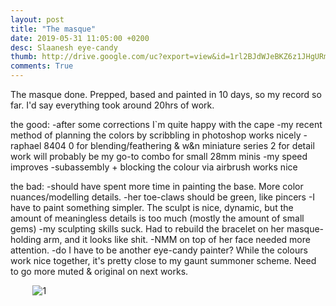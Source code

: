```yaml
---
layout: post
title: "The masque"
date: 2019-05-31 11:05:00 +0200
desc: Slaanesh eye-candy
thumb: http://drive.google.com/uc?export=view&id=1rl2BJdWJeBKZ6z1JHgURmH3H1wpDtIfo
comments: True
---
```

The masque done. 
Prepped, based and painted in 10 days, so my record so far. I'd say everything took around 20hrs of work. 

the good: 
-after some corrections I`m quite happy with the cape
-my recent method of planning the colors by scribbling in photoshop works nicely
-raphael 8404 0 for blending/feathering & w&n miniature series 2 for detail work will probably be my go-to combo for small 28mm minis
-my speed improves
-subassembly + blocking the colour via airbrush works nice

the bad:
-should have spent more time in painting the base. More color nuances/modelling details. 
-her toe-claws should be green, like pincers
-I have to paint something simpler. The sculpt is nice, dynamic, but the amount of meaningless details is too much (mostly the amount of small gems)
-my sculpting skills suck. Had to rebuild the bracelet on her masque-holding arm, and it looks like shit.
-NMM on top of her face needed more attention.
-do I have to be another eye-candy painter? While the colours work nice together, it's pretty close to my gaunt summoner scheme. Need to go more muted & original on next works.

&nbsp;&nbsp;&nbsp;&nbsp;&nbsp;&nbsp;&nbsp;&nbsp;
![1](http://drive.google.com/uc?export=view&id=1KPw64bSTN8W9Px4zIyfbMwpgFU4vK7dv)
